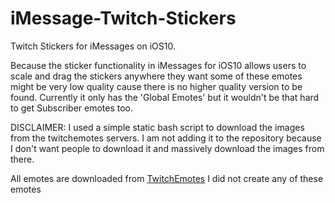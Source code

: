 # iMessage-Twitch-Stickers
Twitch Stickers for iMessages on iOS10.

Because the sticker functionality in iMessages for iOS10 allows users to scale and drag the stickers anywhere they want some of these emotes might be very low quality cause there is no higher quality version to be found.
Currently it only has the 'Global Emotes' but it wouldn't be that hard to get Subscriber emotes too.

DISCLAIMER: I used a simple static bash script to download the images from the twitchemotes servers. I am not adding it to the repository because I don't want people to download it and massively download the images from there.

All emotes are downloaded from [TwitchEmotes](https://twitchemotes.com/)
I did not create any of these emotes


